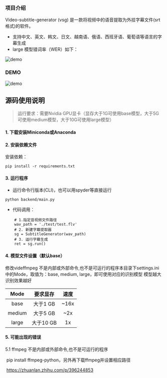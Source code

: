 ### 项目介绍

Video-subtitle-generator (vsg) 是一款将视频中的语音提取为外挂字幕文件(srt格式)的软件。 

- 支持中文、英文、韩文、日文、越南语、俄语、西班牙语、葡萄语等语言的字幕生成
- large 模型错词率（WER）如下：

<img src="https://github.com/YaoFANGUK/video-subtitle-generator/blob/main/design/language-breakdown.svg?raw=true" alt="demo">

### DEMO

<img src="https://github.com/YaoFANGUK/video-subtitle-generator/blob/main/design/demo.gif?raw=true" alt="demo">


## 源码使用说明

> 运行要求：需要Nvidia GPU显卡（显存大于1G可使用base模型，大于5G可使用medium模型，大于10G可使用large模型）

#### 1. 下载安装Miniconda或Anaconda

#### 2. 安装依赖文件

安装依赖：

```shell
pip install -r requirements.txt
```

#### 3. 运行程序

- 运行命令行版本(CLI)，也可以用spyder等直接运行

```SHELL
python backend/main.py
```


- 代码调用：

```shell
    # 1.指定音视频文件路径
    wav_path = './test/test.flv'
    # 2. 新建字幕提取器
    sg = SubtitleGenerator(wav_path)
    # 3. 运行字幕生成
    ret = sg.run()
```

#### 4. 模型文件设置（默认base）

修改videffmpeg 不是内部或外部命令,也不是可运行的程序本目录下settings.ini中的Mode，取值为：base, medium, large，即可使用对应的识别模型
模型越大识别效果越好

|  Mode  | 要求显存  | 速度 |
| :----: | :-------: | :--: |
|  base  | 大于1 GB  | ~16x |
| medium | 大于5 GB  | ~2x  |
| large  | 大于10 GB |  1x  |

#### 5. 可能出现的错误

5.1 ffmpeg 不是内部或外部命令,也不是可运行的程序

​	pip install ffmpeg-python，另外再下载ffmpeg并设置相应路径

​	https://zhuanlan.zhihu.com/p/396244853	
